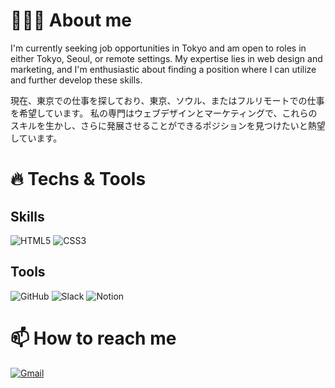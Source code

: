 # 🙋🏻‍♀️ About me

I'm currently seeking job opportunities in Tokyo and am open to roles in either Tokyo, Seoul, or remote settings. 
My expertise lies in web design and marketing, and I'm enthusiastic about finding a position where I can utilize and further develop these skills.

現在、東京での仕事を探しており、東京、ソウル、またはフルリモートでの仕事を希望しています。
私の専門はウェブデザインとマーケティングで、これらのスキルを生かし、さらに発展させることができるポジションを見つけたいと熱望しています。

# 🔥 Techs & Tools

## Skills
![HTML5](https://img.shields.io/badge/HTML5-red?style=for-the-badge&logo=html5&logoColor=white)
![CSS3](https://img.shields.io/badge/CSS3-blue?style=for-the-badge&logo=css3)

## Tools
![GitHub](https://img.shields.io/badge/GitHub-black?style=for-the-badge&logo=github)
![Slack](https://img.shields.io/badge/Slack-4A154B?style=for-the-badge&logo=slack)
![Notion](https://img.shields.io/badge/Notion-black?style=for-the-badge&logo=notion)

# 📫 How to reach me
[![Gmail](https://img.shields.io/badge/Gmail-red?style=for-the-badge&logo=gmail&color=343434)](mailto:meijieun.kim@gmail.com)

<!---
meijieun/meijieun is a ✨ special ✨ repository because its `README.md` (this file) appears on your GitHub profile.
You can click the Preview link to take a look at your changes.
--->
